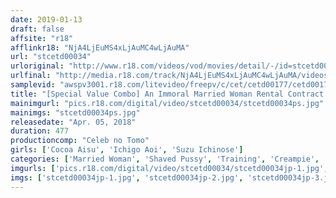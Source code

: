 ```yaml
---
date: 2019-01-13
draft: false
affsite: "r18"
afflinkr18: "NjA4LjEuMS4xLjAuMC4wLjAuMA"
url: "stcetd00034"
urloriginal: "http://www.r18.com/videos/vod/movies/detail/-/id=stcetd00034"
urlfinal: "http://media.r18.com/track/NjA4LjEuMS4xLjAuMC4wLjAuMA/videos/vod/movies/detail/-/id=stcetd00034"
samplevid: "awspv3001.r18.com/litevideo/freepv/c/cet/cetd00177/cetd00177_dmb_w.mp4"
title: "[Special Value Combo] An Immoral Married Woman Rental Contract Ichigo Aoi Suzu Ichinose Cocoa Aisu"
mainimgurl: "pics.r18.com/digital/video/stcetd00034/stcetd00034ps.jpg"
mainimgs: "stcetd00034ps.jpg"
releasedate: "Apr. 05, 2018"
duration: 477
productioncomp: "Celeb no Tomo"
girls: ['Cocoa Aisu', 'Ichigo Aoi', 'Suzu Ichinose']
categories: ['Married Woman', 'Shaved Pussy', 'Training', 'Creampie', 'Anal Play', 'Set Items']
imgurls: ['pics.r18.com/digital/video/stcetd00034/stcetd00034jp-1.jpg', 'pics.r18.com/digital/video/stcetd00034/stcetd00034jp-2.jpg', 'pics.r18.com/digital/video/stcetd00034/stcetd00034jp-3.jpg', 'pics.r18.com/digital/video/stcetd00034/stcetd00034jp-4.jpg', 'pics.r18.com/digital/video/stcetd00034/stcetd00034jp-5.jpg', 'pics.r18.com/digital/video/stcetd00034/stcetd00034jp-6.jpg', 'pics.r18.com/digital/video/stcetd00034/stcetd00034jp-7.jpg', 'pics.r18.com/digital/video/stcetd00034/stcetd00034jp-8.jpg', 'pics.r18.com/digital/video/stcetd00034/stcetd00034jp-9.jpg', 'pics.r18.com/digital/video/stcetd00034/stcetd00034jp-10.jpg', 'pics.r18.com/digital/video/stcetd00034/stcetd00034jp-11.jpg', 'pics.r18.com/digital/video/stcetd00034/stcetd00034jp-12.jpg', 'pics.r18.com/digital/video/stcetd00034/stcetd00034jp-13.jpg', 'pics.r18.com/digital/video/stcetd00034/stcetd00034jp-14.jpg', 'pics.r18.com/digital/video/stcetd00034/stcetd00034jp-15.jpg', 'pics.r18.com/digital/video/stcetd00034/stcetd00034jp-16.jpg', 'pics.r18.com/digital/video/stcetd00034/stcetd00034jp-17.jpg', 'pics.r18.com/digital/video/stcetd00034/stcetd00034jp-18.jpg', 'pics.r18.com/digital/video/stcetd00034/stcetd00034jp-19.jpg', 'pics.r18.com/digital/video/stcetd00034/stcetd00034jp-20.jpg']
imgs: ['stcetd00034jp-1.jpg', 'stcetd00034jp-2.jpg', 'stcetd00034jp-3.jpg', 'stcetd00034jp-4.jpg', 'stcetd00034jp-5.jpg', 'stcetd00034jp-6.jpg', 'stcetd00034jp-7.jpg', 'stcetd00034jp-8.jpg', 'stcetd00034jp-9.jpg', 'stcetd00034jp-10.jpg', 'stcetd00034jp-11.jpg', 'stcetd00034jp-12.jpg', 'stcetd00034jp-13.jpg', 'stcetd00034jp-14.jpg', 'stcetd00034jp-15.jpg', 'stcetd00034jp-16.jpg', 'stcetd00034jp-17.jpg', 'stcetd00034jp-18.jpg', 'stcetd00034jp-19.jpg', 'stcetd00034jp-20.jpg']
---
```

